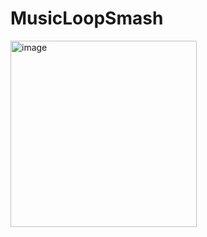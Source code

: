 # MusicLoopSmash

<img width="298" alt="image" src="https://user-images.githubusercontent.com/25846938/183349812-107d3f1d-ddcf-431e-9949-de0359f682fe.png">

